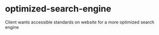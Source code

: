 # optimized-search-engine
Client wants accessible standards on website for a more optimized search engine
